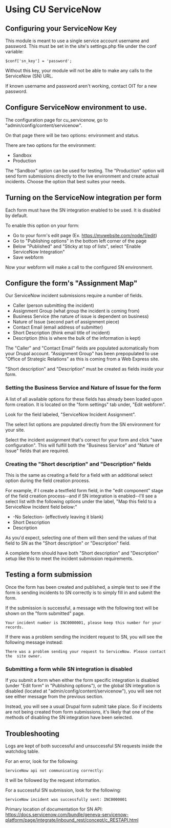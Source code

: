 # Using CU ServiceNow

## Configuring your ServiceNow Key
This module is meant to use a single service account username and password.
This must be set in the site's settings.php file under the conf variable:

`$conf['sn_key'] = 'password';`

Without this key, your module will not be able to make any calls to the 
ServiceNow (SN) URL.

If known username and password aren't working, contact OIT for a new password.

## Configure ServiceNow environment to use.
The configuration page for cu_servicenow, go to 
"admin/config/content/servicenow".

On that page there will be two options: environment and status.

There are two options for the environment:

 - Sandbox
 - Production
 
The "Sandbox" option can be used for testing. The "Production" option will send
form submissions directly to the live environment and create actual incidents.
Choose the option that best suites your needs.

## Turning on the ServiceNow integration per form
Each form must have the SN integration enabled to be used. It is disabled by 
default.

To enable this option on your form:

 - Go to your form's edit page (Ex. https://mywebsite.com/node/1/edit)
 - Go to "Publishing options" in the bottom left corner of the page
 - Below "Published" and "Sticky at top of lists", select "Enable ServiceNow 
 Integration"
 - Save webform
 
Now your webform will make a call to the configured SN environment.

## Configure the form's "Assignment Map"
Our ServiceNow incident submissions require a number of fields. 

 - Caller (person submitting the incident)
 - Assignment Group (what group the incident is coming from)
 - Business Service (the nature of issue is dependent on business)
 - Nature of Issue (second part of assignment piece)
 - Contact Email (email address of submitter)
 - Short Description (think email title of incident)
 - Description (this is where the bulk of the information is kept)
 
The "Caller" and "Contact Email" fields are populated automatically from your
Drupal account. "Assignment Group" has been prepopulated to use "Office of 
Strategic Relations" as this is coming from a Web Express site. 

"Short description" and "Description" must be created as fields inside your
form.

### Setting the Business Service and Nature of Issue for the form
A list of all available options for these fields has already been loaded upon
form creation. It is located on the "form settings" tab under, "Edit webform".

Look for the field labeled, "ServiceNow Incident Assignment".

The select list options are populated directly from the SN environment for your
site.

Select the incident assignment that's correct for your form and click "save 
configuration". This will fulfill both the "Business Service" and "Nature of 
Issue" fields that are required.

### Creating the "Short description" and "Description" fields
This is the same as creating a field for a field with an additional select 
option during the field creation process.

For example, if I create a textfield form field, in the "edit component" stage
of the field creation process--and if SN integration is enabled--I'll see a 
select list with the following options under the label, "Map this field to a 
ServiceNow Incident field below:"

 - -No Selection- (effectively leaving it blank)
 - Short Description
 - Description
 
As you'd expect, selecting one of them will then send the values of that field
to SN as the "Short description" or "Description" field.

A complete form should have both "Short description" and 
"Description" setup like this to meet the incident submission requirements.

## Testing a form submission
Once the form has been created and published, a simple test to see if the form
is sending incidents to SN correctly is to simply fill in and submit the form.

If the submission is successful, a message with the following text will be 
shown on the "form submitted" page.

`Your incident number is INC0000001, please keep this number for your records.`

If there was a problem sending the incident request to SN, you will see the 
following message instead:

`There was a problem sending your request to ServiceNow. Please contact the 
site owner.`

### Submitting a form while SN integration is disabled
If you submit a form when either the form specific integration is disabled 
(under "Edit form" in "Publishing options"), or the global SN integration is
disabled (located at "admin/config/content/servicenow"), you will see not see
either message from the previous section.

Instead, you will see a usual Drupal form submit take place. So if incidents
are not being created from form submissions, it's likely that one of the 
methods of disabling the SN integration have been selected.

## Troubleshooting
Logs are kept of both successful and unsuccessful SN requests inside the 
watchdog table. 

For an error, look for the following:

`ServiceNow api not communicating correctly: `

It will be followed by the request information.

For a successful SN submission, look for the following:

`ServiceNow incident was successfully sent: INC0000001`

Primary location of documentation for SN API: https://docs.servicenow.com/bundle/geneva-servicenow-platform/page/integrate/inbound_rest/concept/c_RESTAPI.html
